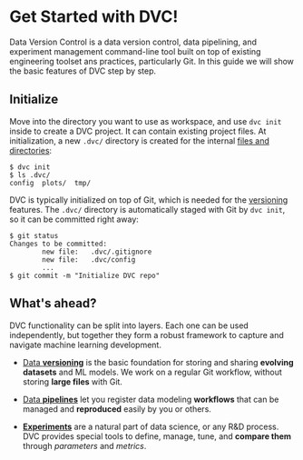 # Get Started with DVC!

Data Version Control is a data version control, data pipelining, and experiment
management command-line tool built on top of existing engineering toolset ans
practices, particularly Git. In this guide we will show the basic features of
DVC step by step.

## Initialize

Move into the directory you want to use as <abbr>workspace</abbr>, and use
`dvc init` inside to create a <abbr>DVC project</abbr>. It can contain existing
project files. At initialization, a new `.dvc/` directory is created for the
internal [files and directories](/doc/user-guide/dvc-files-and-directories):

```dvc
$ dvc init
$ ls .dvc/
config  plots/  tmp/
```

DVC is typically initialized on top of Git, which is needed for the
[versioning](/doc/tutorials/get-started/data-versioning) features. The `.dvc/`
directory is automatically staged with Git by `dvc init`, so it can be committed
right away:

```dvc
$ git status
Changes to be committed:
        new file:   .dvc/.gitignore
        new file:   .dvc/config
        ...
$ git commit -m "Initialize DVC repo"
```

## What's ahead?

DVC functionality can be split into layers. Each one can be used independently,
but together they form a robust framework to capture and navigate machine
learning development.

- [Data **versioning**](/doc/tutorials/get-started/data-versioning) is the basic
  foundation for storing and sharing **evolving datasets** and ML models. We
  work on a regular Git workflow, without storing **large files** with Git.

- [Data **pipelines**](/doc/tutorials/get-started/data-pipelines) let you
  register data modeling **workflows** that can be managed and **reproduced**
  easily by you or others.

- [**Experiments**](/doc/tutorials/get-started/experiments) are a natural part
  of data science, or any R&D process. DVC provides special tools to define,
  manage, tune, and **compare them** through _parameters_ and _metrics_.

